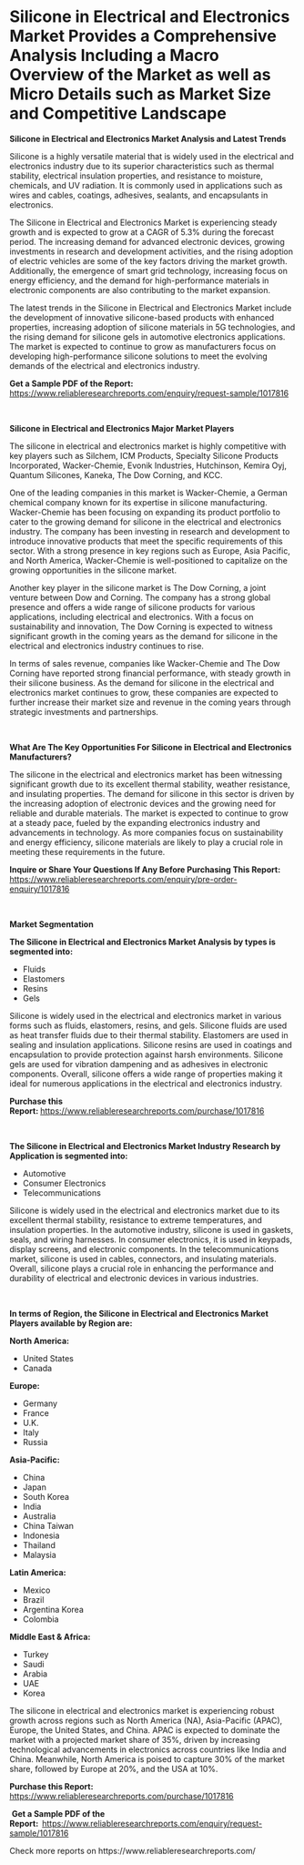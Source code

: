 <p><h1>Silicone in Electrical and Electronics Market Provides a Comprehensive Analysis Including a Macro Overview of the Market as well as Micro Details such as Market Size and Competitive Landscape</h1></p><p><strong>Silicone in Electrical and Electronics Market Analysis and Latest Trends</strong></p>
<p><p>Silicone is a highly versatile material that is widely used in the electrical and electronics industry due to its superior characteristics such as thermal stability, electrical insulation properties, and resistance to moisture, chemicals, and UV radiation. It is commonly used in applications such as wires and cables, coatings, adhesives, sealants, and encapsulants in electronics. </p><p>The Silicone in Electrical and Electronics Market is experiencing steady growth and is expected to grow at a CAGR of 5.3% during the forecast period. The increasing demand for advanced electronic devices, growing investments in research and development activities, and the rising adoption of electric vehicles are some of the key factors driving the market growth. Additionally, the emergence of smart grid technology, increasing focus on energy efficiency, and the demand for high-performance materials in electronic components are also contributing to the market expansion.</p><p>The latest trends in the Silicone in Electrical and Electronics Market include the development of innovative silicone-based products with enhanced properties, increasing adoption of silicone materials in 5G technologies, and the rising demand for silicone gels in automotive electronics applications. The market is expected to continue to grow as manufacturers focus on developing high-performance silicone solutions to meet the evolving demands of the electrical and electronics industry.</p></p>
<p><strong>Get a Sample PDF of the Report:&nbsp;</strong> <a href="https://www.reliableresearchreports.com/enquiry/request-sample/1017816">https://www.reliableresearchreports.com/enquiry/request-sample/1017816</a></p>
<p>&nbsp;</p>
<p><strong>Silicone in Electrical and Electronics Major Market Players</strong></p>
<p><p>The silicone in electrical and electronics market is highly competitive with key players such as Silchem, ICM Products, Specialty Silicone Products Incorporated, Wacker-Chemie, Evonik Industries, Hutchinson, Kemira Oyj, Quantum Silicones, Kaneka, The Dow Corning, and KCC. </p><p>One of the leading companies in this market is Wacker-Chemie, a German chemical company known for its expertise in silicone manufacturing. Wacker-Chemie has been focusing on expanding its product portfolio to cater to the growing demand for silicone in the electrical and electronics industry. The company has been investing in research and development to introduce innovative products that meet the specific requirements of this sector. With a strong presence in key regions such as Europe, Asia Pacific, and North America, Wacker-Chemie is well-positioned to capitalize on the growing opportunities in the silicone market.</p><p>Another key player in the silicone market is The Dow Corning, a joint venture between Dow and Corning. The company has a strong global presence and offers a wide range of silicone products for various applications, including electrical and electronics. With a focus on sustainability and innovation, The Dow Corning is expected to witness significant growth in the coming years as the demand for silicone in the electrical and electronics industry continues to rise.</p><p>In terms of sales revenue, companies like Wacker-Chemie and The Dow Corning have reported strong financial performance, with steady growth in their silicone business. As the demand for silicone in the electrical and electronics market continues to grow, these companies are expected to further increase their market size and revenue in the coming years through strategic investments and partnerships.</p></p>
<p>&nbsp;</p>
<p><strong>What Are The Key Opportunities For Silicone in Electrical and Electronics Manufacturers?</strong></p>
<p><p>The silicone in the electrical and electronics market has been witnessing significant growth due to its excellent thermal stability, weather resistance, and insulating properties. The demand for silicone in this sector is driven by the increasing adoption of electronic devices and the growing need for reliable and durable materials. The market is expected to continue to grow at a steady pace, fueled by the expanding electronics industry and advancements in technology. As more companies focus on sustainability and energy efficiency, silicone materials are likely to play a crucial role in meeting these requirements in the future.</p></p>
<p><strong>Inquire or Share Your Questions If Any Before Purchasing This Report:</strong> <a href="https://www.reliableresearchreports.com/enquiry/pre-order-enquiry/1017816">https://www.reliableresearchreports.com/enquiry/pre-order-enquiry/1017816</a></p>
<p>&nbsp;</p>
<p><strong>Market Segmentation</strong></p>
<p><strong>The Silicone in Electrical and Electronics Market Analysis by types is segmented into:</strong></p>
<p><ul><li>Fluids</li><li>Elastomers</li><li>Resins</li><li>Gels</li></ul></p>
<p><p>Silicone is widely used in the electrical and electronics market in various forms such as fluids, elastomers, resins, and gels. Silicone fluids are used as heat transfer fluids due to their thermal stability. Elastomers are used in sealing and insulation applications. Silicone resins are used in coatings and encapsulation to provide protection against harsh environments. Silicone gels are used for vibration dampening and as adhesives in electronic components. Overall, silicone offers a wide range of properties making it ideal for numerous applications in the electrical and electronics industry.</p></p>
<p><strong>Purchase this Report:&nbsp;</strong><a href="https://www.reliableresearchreports.com/purchase/1017816">https://www.reliableresearchreports.com/purchase/1017816</a></p>
<p>&nbsp;</p>
<p><strong>The Silicone in Electrical and Electronics Market Industry Research by Application is segmented into:</strong></p>
<p><ul><li>Automotive</li><li>Consumer Electronics</li><li>Telecommunications</li></ul></p>
<p><p>Silicone is widely used in the electrical and electronics market due to its excellent thermal stability, resistance to extreme temperatures, and insulation properties. In the automotive industry, silicone is used in gaskets, seals, and wiring harnesses. In consumer electronics, it is used in keypads, display screens, and electronic components. In the telecommunications market, silicone is used in cables, connectors, and insulating materials. Overall, silicone plays a crucial role in enhancing the performance and durability of electrical and electronic devices in various industries.</p></p>
<p>&nbsp;</p>
<p><strong>In terms of Region, the Silicone in Electrical and Electronics Market Players available by Region are:</strong></p>
<p>
    <p> <strong> North America: </strong>
        <ul>
            <li>United States</li>
            <li>Canada</li>
        </ul>
        </p> 
    <p> <strong> Europe: </strong>
        <ul>
            <li>Germany</li>
            <li>France</li>
            <li>U.K.</li>
            <li>Italy</li>
            <li>Russia</li>
        </ul>
        </p> 
    <p> <strong> Asia-Pacific: </strong>
        <ul>
            <li>China</li>
            <li>Japan</li>
            <li>South Korea</li>
            <li>India</li>
            <li>Australia</li>
            <li>China Taiwan</li>
            <li>Indonesia</li>
            <li>Thailand</li>
            <li>Malaysia</li>
        </ul>
        </p> 
    <p> <strong> Latin America: </strong>
        <ul>
            <li>Mexico</li>
            <li>Brazil</li>
            <li>Argentina Korea</li>
            <li>Colombia</li>
        </ul>
        </p> 
    <p> <strong> Middle East & Africa: </strong>
        <ul>
            <li>Turkey</li>
            <li>Saudi</li>
            <li>Arabia</li>
            <li>UAE</li>
            <li>Korea</li>
        </ul>
    </p>
    </p>
<p><p>The silicone in electrical and electronics market is experiencing robust growth across regions such as North America (NA), Asia-Pacific (APAC), Europe, the United States, and China. APAC is expected to dominate the market with a projected market share of 35%, driven by increasing technological advancements in electronics across countries like India and China. Meanwhile, North America is poised to capture 30% of the market share, followed by Europe at 20%, and the USA at 10%.</p></p>
<p><strong>Purchase this Report: </strong><a href="https://www.reliableresearchreports.com/purchase/1017816">https://www.reliableresearchreports.com/purchase/1017816</a></p>
<p>&nbsp;<strong>Get a Sample PDF of the Report:&nbsp;&nbsp;</strong><a href="https://www.reliableresearchreports.com/enquiry/request-sample/1017816">https://www.reliableresearchreports.com/enquiry/request-sample/1017816</a></p>
<p><strong></strong></p>
<p>Check more reports on https://www.reliableresearchreports.com/</p>